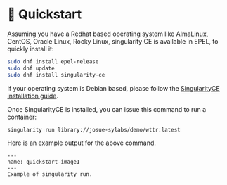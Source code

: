 # 📄 Quickstart

Assuming you have a Redhat based operating system like AlmaLinux, CentOS, Oracle Linux, Rocky Linux, singularity CE is available in EPEL, to quickly install it:

```bash
sudo dnf install epel-release
sudo dnf update
sudo dnf install singularity-ce
```

If your operating system is Debian based, please follow the [SingularityCE installation guide](https://docs.sylabs.io/guides/3.10/admin-guide/installation.html#install-from-provided-rpm-deb-packages).

Once SingularityCE is installed, you can issue this command to run a container:

```bash
singularity run library://josue-sylabs/demo/wttr:latest
```

Here is an example output for the above command.

```{figure} /images/quickstart-image1.png
---
name: quickstart-image1
---
Example of singularity run.
```
